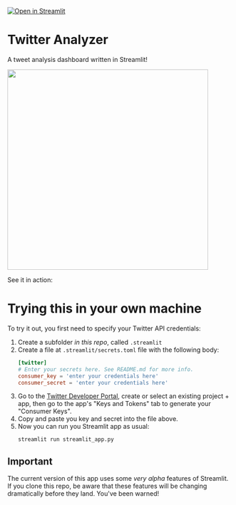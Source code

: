 [![Open in Streamlit](https://static.streamlit.io/badges/streamlit_badge_black_white.svg)](https://share.streamlit.io/streamlit/example-app-twitter-analyzer/main)


# Twitter Analyzer

A tweet analysis dashboard written in Streamlit!

<img src="https://user-images.githubusercontent.com/27242399/140505895-3b2e3662-152c-456b-98c8-1c3ceb4982bd.png" width="450"/>

See it in action:

# Trying this in your own machine

To try it out, you first need to specify your Twitter API credentials:

1. Create a subfolder _in this repo_, called `.streamlit`
2. Create a file at `.streamlit/secrets.toml` file with the following body:
   ```toml
   [twitter]
   # Enter your secrets here. See README.md for more info.
   consumer_key = 'enter your credentials here'
   consumer_secret = 'enter your credentials here'
   ```
3. Go to the [Twitter Developer Portal](https://developer.twitter.com/en/portal), create or select an existing project + app, then go to the app's "Keys and Tokens" tab to generate your "Consumer Keys".
4. Copy and paste you key and secret into the file above.
5. Now you can run you Streamlit app as usual:
   ```
   streamlit run streamlit_app.py
   ```

## Important

The current version of this app uses some _very alpha_ features of Streamlit. If you clone this repo, be aware that these features will be changing dramatically before they land. You've been warned! 
